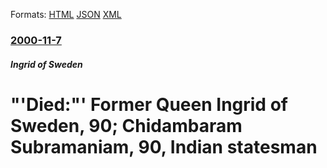 
Formats: [HTML](/news/2000/11/7/died-former-queen-ingrid-of-sweden-90-chidambaram-subramaniam-90-indian-statesman.html)  [JSON](/news/2000/11/7/died-former-queen-ingrid-of-sweden-90-chidambaram-subramaniam-90-indian-statesman.json)  [XML](/news/2000/11/7/died-former-queen-ingrid-of-sweden-90-chidambaram-subramaniam-90-indian-statesman.xml)  

### [2000-11-7](/news/2000/11/7/index.md)

##### Ingrid of Sweden
# "'Died:"' Former Queen Ingrid of Sweden, 90; Chidambaram Subramaniam, 90, Indian statesman



